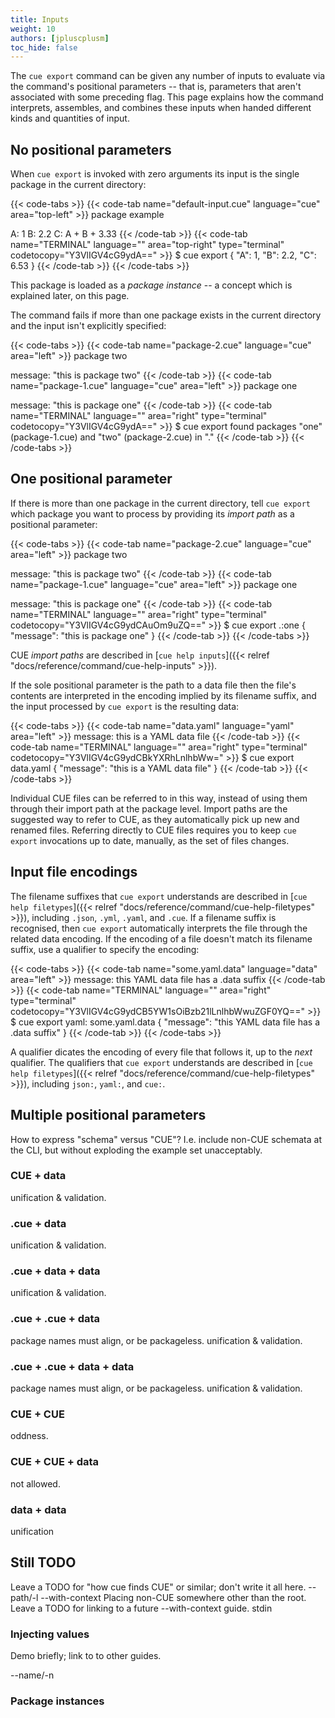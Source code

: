 ```yaml
---
title: Inputs
weight: 10
authors: [jpluscplusm]
toc_hide: false
---
```


The `cue export` command can be given any number of inputs to evaluate via the
command's positional parameters -- that is, parameters that aren't associated
with some preceding flag. This page explains how the command interprets,
assembles, and combines these inputs when handed different kinds and quantities
of input.

## No positional parameters 

When `cue export` is invoked with zero arguments
its input is the single package in the current directory:

{{< code-tabs >}}
{{< code-tab name="default-input.cue" language="cue" area="top-left" >}}
package example

A: 1
B: 2.2
C: A + B + 3.33
{{< /code-tab >}}
{{< code-tab name="TERMINAL" language="" area="top-right" type="terminal" codetocopy="Y3VlIGV4cG9ydA==" >}}
$ cue export
{
    "A": 1,
    "B": 2.2,
    "C": 6.53
}
{{< /code-tab >}}
{{< /code-tabs >}}

This package is loaded as a *package instance* -- a concept which is
explained later, on this page.

The command fails if more than one package exists in the current directory
and the input isn't explicitly specified:

{{< code-tabs >}}
{{< code-tab name="package-2.cue" language="cue" area="left" >}}
package two

message: "this is package two"
{{< /code-tab >}}
{{< code-tab name="package-1.cue" language="cue" area="left" >}}
package one

message: "this is package one"
{{< /code-tab >}}
{{< code-tab name="TERMINAL" language="" area="right" type="terminal" codetocopy="Y3VlIGV4cG9ydA==" >}}
$ cue export
found packages "one" (package-1.cue) and "two" (package-2.cue) in "."
{{< /code-tab >}}
{{< /code-tabs >}}

## One positional parameter

If there is more than one package in the current directory, tell `cue export`
which package you want to process by providing its *import path* as a
positional parameter:

{{< code-tabs >}}
{{< code-tab name="package-2.cue" language="cue" area="left" >}}
package two

message: "this is package two"
{{< /code-tab >}}
{{< code-tab name="package-1.cue" language="cue" area="left" >}}
package one

message: "this is package one"
{{< /code-tab >}}
{{< code-tab name="TERMINAL" language="" area="right" type="terminal" codetocopy="Y3VlIGV4cG9ydCAuOm9uZQ==" >}}
$ cue export .:one
{
    "message": "this is package one"
}
{{< /code-tab >}}
{{< /code-tabs >}}

CUE *import paths* are described in
[`cue help inputs`]({{< relref "docs/reference/command/cue-help-inputs" >}}).

If the sole positional parameter is the path to a data file then the file's
contents are interpreted in the encoding implied by its filename suffix,
and the input processed by `cue export` is the resulting data:

{{< code-tabs >}}
{{< code-tab name="data.yaml" language="yaml" area="left" >}}
message: this is a YAML data file
{{< /code-tab >}}
{{< code-tab name="TERMINAL" language="" area="right" type="terminal" codetocopy="Y3VlIGV4cG9ydCBkYXRhLnlhbWw=" >}}
$ cue export data.yaml
{
    "message": "this is a YAML data file"
}
{{< /code-tab >}}
{{< /code-tabs >}}

Individual CUE files can be referred to in this way, instead of using them
through their import path at the package level. Import paths are the suggested
way to refer to CUE, as they automatically pick up new and renamed files.
Referring directly to CUE files requires you to keep `cue export` invocations
up to date, manually, as the set of files changes.

## Input file encodings

The filename suffixes that `cue export` understands are described in
[`cue help filetypes`]({{< relref "docs/reference/command/cue-help-filetypes" >}}),
including `.json`, `.yml`, `.yaml`, and `.cue`. If a filename suffix is
recognised, then `cue export` automatically interprets the file through the
related data encoding. If the encoding of a file doesn't match its filename
suffix, use a qualifier to specify the encoding:

{{< code-tabs >}}
{{< code-tab name="some.yaml.data" language="data" area="left" >}}
message: this YAML data file has a .data suffix
{{< /code-tab >}}
{{< code-tab name="TERMINAL" language="" area="right" type="terminal" codetocopy="Y3VlIGV4cG9ydCB5YW1sOiBzb21lLnlhbWwuZGF0YQ==" >}}
$ cue export yaml: some.yaml.data
{
    "message": "this YAML data file has a .data suffix"
}
{{< /code-tab >}}
{{< /code-tabs >}}

A qualifier dicates the encoding of every file that follows it, up to the
*next* qualifier. The qualifiers that `cue export` understands are described in
[`cue help filetypes`]({{< relref "docs/reference/command/cue-help-filetypes" >}}),
including `json:`, `yaml:`, and `cue:`.

## Multiple positional parameters

How to express "schema" versus "CUE"? I.e. include non-CUE schemata at the CLI,
but without exploding the example set unacceptably.

### CUE + data

unification & validation.

### .cue + data

unification & validation.

### .cue + data + data

unification & validation.

### .cue + .cue + data

package names must align, or be packageless.
unification & validation.

### .cue + .cue + data + data

package names must align, or be packageless.
unification & validation.

### CUE + CUE

oddness.

### CUE + CUE + data

not allowed.

### data + data

unification

## Still TODO

Leave a TODO for "how cue finds CUE" or similar; don't write it all here.
--path/-l
--with-context
Placing non-CUE somewhere other than the root.
Leave a TODO for linking to a future --with-context guide.
stdin

### Injecting values

Demo briefly; link to to other guides.

--name/-n

### Package instances
